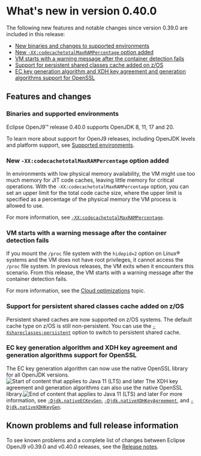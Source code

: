 <!--
* Copyright (c) 2017, 2023 IBM Corp. and others
*
* This program and the accompanying materials are made
* available under the terms of the Eclipse Public License 2.0
* which accompanies this distribution and is available at
* https://www.eclipse.org/legal/epl-2.0/ or the Apache
* License, Version 2.0 which accompanies this distribution and
* is available at https://www.apache.org/licenses/LICENSE-2.0.
*
* This Source Code may also be made available under the
* following Secondary Licenses when the conditions for such
* availability set forth in the Eclipse Public License, v. 2.0
* are satisfied: GNU General Public License, version 2 with
* the GNU Classpath Exception [1] and GNU General Public
* License, version 2 with the OpenJDK Assembly Exception [2].
*
* [1] https://www.gnu.org/software/classpath/license.html
* [2] https://openjdk.org/legal/assembly-exception.html
*
* SPDX-License-Identifier: EPL-2.0 OR Apache-2.0 OR GPL-2.0-only WITH Classpath-exception-2.0 OR GPL-2.0-only WITH OpenJDK-assembly-exception-1.0
-->

# What's new in version 0.40.0

The following new features and notable changes since version 0.39.0 are included in this release:

- [New binaries and changes to supported environments](#binaries-and-supported-environments)
- [New `-XX:codecachetotalMaxRAMPercentage` option added](#new-xxcodecachetotalmaxrampercentage-option-added)
- [VM starts with a warning message after the container detection fails](#vm-starts-with-a-warning-message-after-the-container-detection-fails)
- [Support for persistent shared classes cache added on z/OS](#support-for-persistent-shared-classes-cache-added-on-zos)
- [EC key generation algorithm and XDH key agreement and generation algorithms support for OpenSSL](#ec-key-generation-algorithm-and-xdh-key-agreement-and-generation-algorithms-support-for-openssl)

## Features and changes

### Binaries and supported environments

Eclipse OpenJ9&trade; release 0.40.0 supports OpenJDK 8, 11, 17 and 20.

To learn more about support for OpenJ9 releases, including OpenJDK levels and platform support, see [Supported environments](openj9_support.md).

### New `-XX:codecachetotalMaxRAMPercentage` option added

In environments with low physical memory availability, the VM might use too much memory for JIT code caches, leaving little memory for critical operations. With the `-XX:codecachetotalMaxRAMPercentage` option, you can set an upper limit for the total code cache size, where the upper limit is specified as a percentage of the physical memory the VM process is allowed to use.

For more information, see [`-XX:codecachetotalMaxRAMPercentage`](xxcodecachetotalmaxrampercentage.md).

### VM starts with a warning message after the container detection fails

If you mount the `/proc` file system with the `hidepid=2` option on Linux® systems and the VM does not have root privileges, it cannot access the `/proc` file system. In previous releases, the VM exits when it encounters this scenario. From this release, the VM starts with a warning message after the container detection fails.

For more information, see the [Cloud optimizations](introduction.md#cloud-optimizations) topic.

### Support for persistent shared classes cache added on z/OS

Persistent shared caches are now supported on z/OS systems. The default cache type on z/OS is still non-persistent. You can use the [`-Xshareclasses:persistent`](xshareclasses.md#persistent) option to switch to persistent shared cache.

### EC key generation algorithm and XDH key agreement and generation algorithms support for OpenSSL

The EC key generation algorithm can now use the native OpenSSL library for all OpenJDK versions.![Start of content that applies to Java 11 (LTS) and later](cr/java11plus.png) The XDH key agreement and generation algorithms can also use the native OpenSSL library.![End of content that applies to Java 11 (LTS) and later](cr/java_close_lts.png) For more information, see [`-Djdk.nativeECKeyGen`](djdknativeeckeygen.md), [`-Djdk.nativeXDHKeyAgreement`](djdknativexdhkeyagreement.md), and [`-Djdk.nativeXDHKeyGen`](djdknativexdhkeygen.md).

## Known problems and full release information

To see known problems and a complete list of changes between Eclipse OpenJ9 v0.39.0 and v0.40.0 releases, see the [Release notes](https://github.com/eclipse-openj9/openj9/blob/master/doc/release-notes/0.40/0.40.md).

<!-- ==== END OF TOPIC ==== version0.40.md ==== -->
